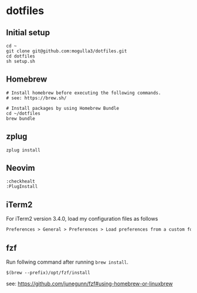 # dotfiles

## Initial setup

```console
cd ~
git clone git@github.com:mogulla3/dotfiles.git
cd dotfiles
sh setup.sh
```

## Homebrew

```console
# Install homebrew before executing the following commands.
# see: https://brew.sh/

# Install packages by using Homebrew Bundle
cd ~/dotfiles
brew bundle
```

## zplug

```console
zplug install
```

## Neovim

```vim
:checkhealt
:PlugInstall
```

## iTerm2

For iTerm2 version 3.4.0, load my configuration files as follows

```txt
Preferences > General > Preferences > Load preferences from a custom folder or URL .. (/path/to/iterm2/com.googlecode.iterm2.plist)
```

## fzf

Run follwing command after running `brew install`.

```console
$(brew --prefix)/opt/fzf/install
```

see: https://github.com/junegunn/fzf#using-homebrew-or-linuxbrew
